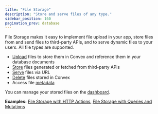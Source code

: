 ```yaml
---
title: "File Storage"
description: "Store and serve files of any type."
sidebar_position: 160
pagination_prev: database
---
```


File Storage makes it easy to implement file upload in your app, store files
from and send files to third-party APIs, and to serve dynamic files to your
users. All file types are supported.

- [Upload](/file-storage/upload-files.mdx) files to store them in Convex and
  reference them in your database documents
- [Store](/file-storage/store-files.mdx) files generated or fetched from
  third-party APIs
- [Serve](/file-storage/serve-files.mdx) files via URL
- [Delete](/file-storage/delete-files.mdx) files stored in Convex
- Access file [metadata](/file-storage/file-metadata.mdx)

You can manage your stored files on the
[dashboard](/dashboard/deployments/files.md).

**Examples:**
[File Storage with HTTP Actions](https://github.com/get-convex/convex-demos/tree/main/file-storage-with-http),
[File Storage with Queries and Mutations](https://github.com/get-convex/convex-demos/tree/main/file-storage)
